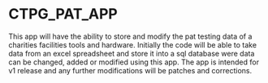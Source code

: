 # CTPG_PAT_APP
This app will have the ability to store and modify the pat testing data of a charities facilities tools and hardware. Initially the code will be able to take data from an excel spreadsheet and store it into a sql database were data can be changed, added or modified using this app. The app is intended for v1 release and any further modifications will be patches and corrections.

